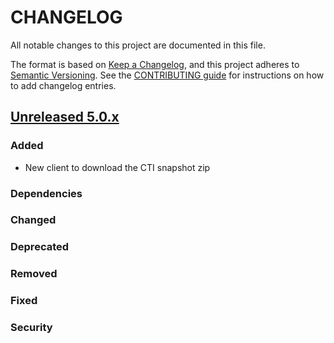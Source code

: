 # CHANGELOG

All notable changes to this project are documented in this file.

The format is based on [Keep a Changelog](https://keepachangelog.com/en/1.0.0/), and this project adheres to [Semantic Versioning](https://semver.org/spec/v2.0.0.html). See the [CONTRIBUTING guide](./CONTRIBUTING.md#Changelog) for instructions on how to add changelog entries.

## [Unreleased 5.0.x]

### Added
 - New client to download the CTI snapshot zip
### Dependencies

### Changed

### Deprecated

### Removed

### Fixed

### Security

[Unreleased 5.0.x]: https://github.com/wazuh/wazuh-indexer-plugins/compare/main...main
